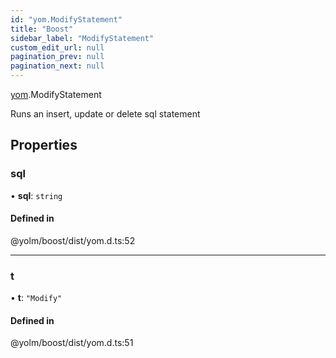 ```yaml
---
id: "yom.ModifyStatement"
title: "Boost"
sidebar_label: "ModifyStatement"
custom_edit_url: null
pagination_prev: null
pagination_next: null
---
```


[yom](../namespaces/yom.md).ModifyStatement

Runs an insert, update or delete sql statement

## Properties

### sql

• **sql**: `string`

#### Defined in

@yolm/boost/dist/yom.d.ts:52

___

### t

• **t**: ``"Modify"``

#### Defined in

@yolm/boost/dist/yom.d.ts:51
